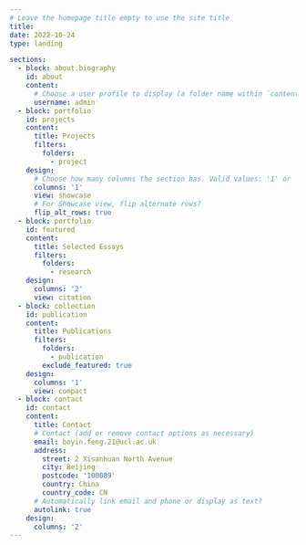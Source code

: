 ```yaml
---
# Leave the homepage title empty to use the site title
title: 
date: 2022-10-24
type: landing

sections:
  - block: about.biography
    id: about
    content:
      # Choose a user profile to display (a folder name within `content/authors/`)
      username: admin
  - block: portfolio
    id: projects
    content:
      title: Projects
      filters:
        folders:
          - project
    design:
      # Choose how many columns the section has. Valid values: '1' or '2'.
      columns: '1'
      view: showcase
      # For Showcase view, flip alternate rows?
      flip_alt_rows: true
  - block: portfolio
    id: featured
    content:
      title: Selected Essays
      filters:
        folders:
          - research
    design:
      columns: '2'
      view: citation
  - block: collection
    id: publication
    content:
      title: Publications
      filters:
        folders:
          - publication
        exclude_featured: true
    design:
      columns: '1'
      view: compact
  - block: contact
    id: contact
    content:
      title: Contact
      # Contact (add or remove contact options as necessary)
      email: boyin.feng.21@ucl.ac.uk
      address:
        street: 2 Xisanhuan North Avenue
        city: Beijing
        postcode: '100089'
        country: China
        country_code: CN
      # Automatically link email and phone or display as text?
      autolink: true
    design:
      columns: '2'
---
```

